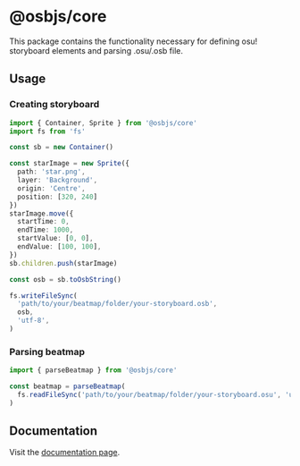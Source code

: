 # @osbjs/core

This package contains the functionality necessary for defining osu! storyboard elements and parsing .osu/.osb file.

## Usage

### Creating storyboard

```ts
import { Container, Sprite } from '@osbjs/core'
import fs from 'fs'

const sb = new Container()

const starImage = new Sprite({
  path: 'star.png',
  layer: 'Background',
  origin: 'Centre',
  position: [320, 240]
})
starImage.move({
  startTime: 0,
  endTime: 1000,
  startValue: [0, 0],
  endValue: [100, 100],
})
sb.children.push(starImage)

const osb = sb.toOsbString()

fs.writeFileSync(
  'path/to/your/beatmap/folder/your-storyboard.osb',
  osb,
  'utf-8',
)
```

### Parsing beatmap

```ts
import { parseBeatmap } from '@osbjs/core'

const beatmap = parseBeatmap(
  fs.readFileSync('path/to/your/beatmap/folder/your-storyboard.osu', 'utf-8'),
)
```

## Documentation

Visit the [documentation page](https://osbjs.vercel.app).
